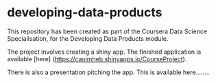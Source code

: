 # developing-data-products

This repository has been created as part of the Coursera Data Science Specialisation, for the Developing Data Products module. 

The project involves creating a shiny app. The finished application is available [here] (https://caoimheb.shinyapps.io/CourseProject).

There is also a presentation pitching the app. This is available here........
